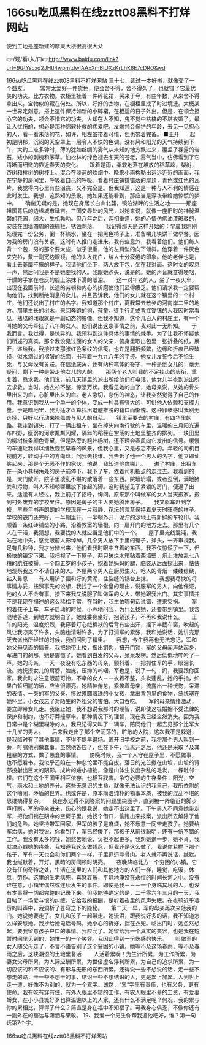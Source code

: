 # 166su吃瓜黑料在线zztt08黑料不打烊网站
便到工地是座新建的摩天大楼很高很大父

👉/观/看/入/口👉http://www.baidu.com/link?url=9GtYscxq2JHtl4wpmtdwIAAxXmBlUXzKrLhK6E7cDRO&wd

166su吃瓜黑料在线zztt08黑料不打烊网站	三十七、读过一本好书，就像交了一个益友。
　　常常太爱好一件货色，便会舍不得，舍不得久了，也就错了它最优美的功夫。比方衣物。衣柜里挂着一件碎花裙，买来于今，有些年数，从来舍不得拿出来，宝物似的藏在何处。所以，好好的衣物，在橱柜里成了时过境迁。大概某一世界定刻意，搭上这件保持如新的小碎裙，在相适的日子外出。但是，在领会担心它的功夫，领会不惜它的功夫，人却在人不知，鬼不觉中枯槁的不堪衣媚了。最让人忧伤的，想必是那种绵软补救的疼爱吧，发端领会保护的年龄，去见一见担心的人，看一看未落的花，如许，相左虽带着可惜，但也带着完备。
■王开　　起初是阴郁，沉闷的天空罩上一层令人不快的色调。没有风和阳光的天气持续到下午，大约二点多钟时，薄的犹如丝绸的雾气从未知的地方飘过来，覆盖了裸露的岩石，矮小的刺槐和茅草。油松林的绿色褪去冬天的苍老，雾气当中，仿佛看到了它清晰而细微的靠近春天的变化。　　跟着是雨，柔软地落在堆放的稻草垛，梨树，杏树和桃树的树枝上。混合在淡蓝的炊烟中。晚来小雨构勒出远远近近的画面，我在宁静的房间里，呼吸着自己的呼吸。看着村庄铺排错落的屋顶，青色或红色的瓦片。我觉得内心里有些沮丧，又不完全是。但我知道，这是一种与人不利的情感在此时发生。我想，这熟知的景象，她如果还能看到，那应当是深夜带给她惊慌的梦中。　　确凿无疑的是，她现在身居长白山北麓，镜泊湖畔的生活之地―――那座祖国背后的边缘城市延吉。三国交界处的风光，对她来说，就像一座旧时的神秘温馨的花园，阔大，生机勃勃。但八年之后，两相重逢，她的心情仿佛油漆斑驳的，安装在围墙四周的铁栅栏，锈蚀剥落。　　我记得那天是这样开始的：早晨我刚刚处理完一份公务，倒一杯热水，坐在一把黑色椅子上，准备嚼几块饼干做早餐。因为我的房门没有关紧，这时有人推门走进来。我有些意外，我看着他们。他们每人背一个包，男的那个要大些，似乎很重，他的左肩坠的向下倾斜。他穿着一件灰色夹克衫，戴一副宽边眼镜，他的头发花白，给人十分疲倦的印象。他的老伴也是，看上去萎靡不振的样子。我请他们坐下，两人放下包，坐在我对面。这时女的叹息一声，然后问我是不是她要找的人。我跟她点头，说是的。她的声音就变得哽咽，干燥的手掌在苍灰的脸上涂抹下滑的眼泪。　　这一对年老的人，坐了一夜火车，出现在我面前时，长途的劳顿和内心的折磨使他们显得疲乏。他们请求我一定要帮助他们，找到断绝消息的女儿。并且告诉我，他们的女儿就在这个镇里的一个村庄，他们还说出了村庄的名字。我知道那个村庄，离我常去散步的河南岸二里的地方。那里生长的树木，来回奔跑的狗，孩童，徒手行走或背扛锄镐的人我因时常看见，熟埝的闭眼就是一副动态的影像。但我不知道，这个几百人的村庄里，有一个叫她的父母牵挂了八年的女人。他们说出这宗事情之前，我对此一无所知。　　于我而言，我觉得，是惊异的。我预料到这件具体的事情的棘手。为了让我不怀疑他们所述的真实，那个我没见过面的女人的父亲，俯身里取出包里一张折叠的纸，展开，递给我。我接过来那张红色条纹的信笺，也许是翻折频繁，边缘和折痕已经破损，似水洇过的褶皱的纸面，书写着一九九八年的字迹。他女儿发誓今后不论生死，与父母没有关联。在信纸底角，还有两种笔体的签字，一种是他女儿的，毫无疑问，剩下一种是带走他女儿的人的。　　那两个老人叫我的不足挂齿的头衔，重复着，恳求我。他们说，前几天镇里的派出所给他们打电话，他女儿半夜到派出所去求救。当时，她衣衫不整，惊恐万状。我看见她的血了，她母亲说，从她的骨头里出来的血，心脏里出来的血。老人急切，悲伤的神态，让我突然觉得了自己的作用。我意识到我从一个单一的个体，变成一种具有强大的，可供他人依赖和支撑力量。于是暗地里，我为适才盘算找出退避推脱的籍口而惭愧。这种罪孽感叫我别无选择，只好以行动来掩盖羞与见人的自私。　　镇里至要去的村庄，有四华里的路。我走到镇头，打了一辆出租车，坐在掉头向南行驶的车里，温暖的三月阳光遍布四野，瘦弱的河水粼粼闪耀，隔年的稻茬在空荡的土地里整齐的排列。一块田里的柳树枝条颜色青黛，但是路旁的粗壮杨树，还不理会春风向它发出的信号。缓慢的车速让我得以细致观赏早春的风景，但我心里，又是忐忑不安的。年轻的司机目视前方，转动手中的方向盘，问我去找谁。我告诉了他一个男人的名字，他立即讪笑起来，那是个无恶不作的家伙。他说，我知道他住哪儿。　　进了村庄，出租车在一条小巷拐角处的房子前停下。我下了车，依着司机指点的走过去。我看到的是，大门敞开，院子里凌乱不堪的散落着一些东西。院墙坍塌，或者歪倒，满地猪粪和污物，叫人不知朝哪里放下抬起的脚。这时我望见了紧锁的房门，便退了出来。适逢有人经过，我上前打了招呼，询问。原来那个叫做军的女人当天搬家，搬到村外废弃的学校里住。原因是房子的主人要她腾出房子。　　我又驱车赶到学校，早些年书声朗朗的学校现在一片寂静，花坛的荒草保持着夏天时旺盛的样子。学校的铁门还完好，一半朝里开，一半朝外开，泥泞的沙地上有新鲜的车轮印。我顺着一条红砖铺垫的小路，沿着教室的墙根，向一扇开门的地方走去。那里有几个人在干活，我猜想，我要找的人就应当是他们中的一个。　　屋子里光线混沌，我站在地中央，感觉眼前人影绰绰。几个男人放下手里的锯子，斧头，一齐审视我。足有几秒钟，我才分辨出来，他们看我时眼中含着的东西。我不仅惊慌了一下，但极快的镇定下来。我扫视了一下屋子，两只破烂木箱贴着西墙壁，炕上堆放乱七八糟的肮脏被褥。一个四五岁的小孩子，抱着她妈妈的腿，脑袋从后面探出来，怯怯地观察我这个不请自来的人。外屋两个男人在厨房生火，呛人的青烟一缕缕缭绕，钻入鼻息－－有人用铲子撮和好的黄泥，往裂缝的锅台上抹。　　我想我尽快的将事情办妥，按照事先的设想，我找了一个堂皇的理由，说服军的男人，向他保证，他的女人不会有事。接下来我又说服了叫做军的女人，带她跟我出门。其实事情并不是我现在描述的这么稀松平常，在当时，我生怕哪句话说错，遭来灾祸。　　军抱着孩子上车，车子启动的时候，小声地问我，为什么找她，还要带到镇里。我含混地答道，到地方就明白了。她就委身坐好，抱紧孩子，不再和我说什么。　　正午的阳光，温度炽烈，我穿着灯心绒棉袄的后背有些出汗，摇下半截车窗，吹起的风让我凉爽了许多，头脑也清晰许多。为了打消军的紧张，我和她说话，她讲完那天去派出所经过的时候，我们回到了镇里。　　我想，今生我再也无法忘记，军和她父母见面的情景。我把她带上楼，掏出钥匙，扭开门锁，军的父母闻声站起身，军进门的刹那，她是震惊了。她看到白发的父母，呆呆发楞。然后低低地呻吟了一声。她的母亲，一天一夜没有吃东西的母亲，颤抖着，一把抓住军的手，眼泪长流。她抚摸女儿的肩膀，脸庞，压抑的呜咽。军也是，说了一句：妈，我要跟你回家。我此时才注意眼前可怜，不幸的女人－－衣着不整，头发蓬乱，她的手指，如果白皙细腻的话，应当很漂亮。她精神倦怠，紧挨着母亲，流露出一种恍惚，呆滞的表情。一旁的军的父亲，揽过瞪圆眼珠的小女孩，拿出背包里的食物，统统塞在她怀里。小女孩忘了对陌生的外祖父的害怕，大口吞吃。　　军的母亲情绪激动，要立即带女儿走。我阻止她，我不想说我那时的理智，说即使这桩婚姻不受法律的保护和制约，也不好莽撞草率。那种情况下的理智，现在我已经全然消失。因为我日常中是个糊里糊涂的人。我只记得又叫了一辆车，陪同他们一起去见那个比军大十几岁的男人。　　后来我走出了那个空荡荡的，旷敞的大院，这次我不是躲避，是我临时有了其他事情，不得不提早退场。离开旧学校之前，我将那个男人叫到一旁，叮嘱他别做蠢事。虽然他答应了，但在下午，我离开之后，他还是采取了及其粗暴的方式，做了愚蠢的事情。　　傍晚时候，我一个人守在屋子里，不愿做事，也不愿看书。我似乎还陷在一种悲怆里不能自拔。落日的光芒撒在山坡，山坡的背部投射出巨大的阴影。成片的矮小植物，像是山体生长出杂乱的毛发，一棵毗邻一棵。它们在这个王国里相互依存，也相互戕害。争夺必要的生存条件：阳光，空气，雨水和土地的养分。这些无意识的生命，就像无法认识的我自己，我所依附的这个嘈闹，矛盾的世界。也或许是，原本简洁纯朴的物事本质，被我的混乱不堪的思维搞得复杂。　　我在永远得不到答案的问题里绕圈子，直到被一阵临近的脚步声打断。军的母亲进来，伤心的跟我说，她走不出这里了。下午男人不同意她带走军，把他们锁在阴冷的空房子里。她找个借口，偷跑出来报案，派出所去解除了他们的危险。她坚持带军回家，但军的孩子是麻烦，她不乐意一同带走孩子。她要给军治病，她对我说，你看到了，军已经傻了，那孩子从前很聪明，还有一份不错的工作。我没有太多的钱，她愁苦地说，负担不起更多。我劝她退一步，她不肯。我就决心戳她的疼处，我知道我这么做残忍，但我还是这么做了。我说你若抛下那个孩子，军有一天也会和你们两个一样，千里迢迢寻骨肉。老人就不再说话，缄默。我也缄默着，开灯。黑暗的房间顿时明亮。　　夜晚降临北方一个穷困的小镇。它没有任何奇特之处，生活在这里的人们和其他地方的人们一样，睡觉，吃饭，休息，劳作。这里的生老病死，喜怒哀乐，平静地淹没在永恒的时间长河之中。没有谁在意，小镇里偶然或连续发生的事件。即使是我－－－一个身临其境的人，也没有本事将一切都完整的记录下来。但我能够确定的是，二千零六年三月的一天，我目睹了一场爱与恨的纠缠。它给我的报酬，是听着夜里的风声失眠。在夜鸮近乎凄厉的叫声中，我洞析了苍穹之下的隐秘。　　第二天一早，军的母亲再次来敲我的门。她说她要走了。女儿和孩子一起带走。她流泪，跟我说好多的话，我不知道怎么样安慰她。我抄给她电话号码，她小心的折好，揣在衣兜。临出门时，她忽然想起，要我留意孩子户口的事情。我应允了。她留给我一个真实的笑容，也是我在短暂时间里见到的，她惟一的一个笑容。我因此得到一份伤感的快乐。　　叫做军的女人随父母走了，不言不语告别了这个窘困的小镇。她等不及这场春雨，等不及春雨之后，这块潮湿的土地里复活
　　人活着累啊！为生计所累，为工作所累，为妻女父母所累，为人际应酬所累，为世俗虚名浮利所累，为自己的追求所累，为一切应该的和不应该的、有形与无形的东西所累。还得说一些不想说的话，走一些不想走的路，干一些不想干的事，结识一些不想结识的人，更是累上加累。人到世上走一遭，好像不为别的，就为一个累字。诚然，“累”字里有责任，也有义务，更有使命。我有吃有穿有住，有外人眼里不错的工作，有农人眼里不菲的工资，有爱妻娇女，在小小县城好歹也算温饱以上的人家，还有什么不满足呢？何况，我的累与你的累相比，算得了什么？简直是身在福中不知福了。可我身心俱乏，不像你还有一副外在的豁达与潇洒与果敢。
	19、我爱一个男生你帮我追他吧好，谁？第一句话第7个字。

166su吃瓜黑料在线zztt08黑料不打烊网站
